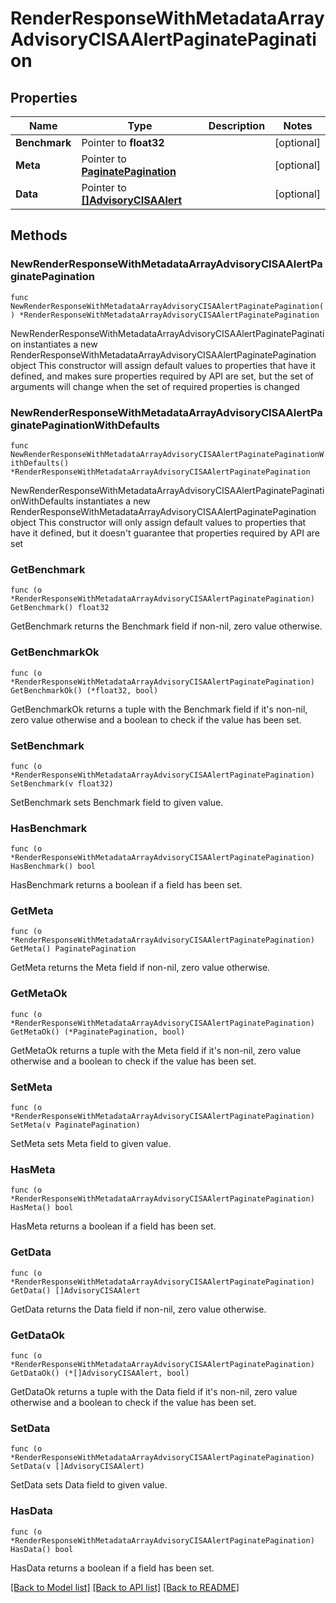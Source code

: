 # RenderResponseWithMetadataArrayAdvisoryCISAAlertPaginatePagination

## Properties

Name | Type | Description | Notes
------------ | ------------- | ------------- | -------------
**Benchmark** | Pointer to **float32** |  | [optional] 
**Meta** | Pointer to [**PaginatePagination**](PaginatePagination.md) |  | [optional] 
**Data** | Pointer to [**[]AdvisoryCISAAlert**](AdvisoryCISAAlert.md) |  | [optional] 

## Methods

### NewRenderResponseWithMetadataArrayAdvisoryCISAAlertPaginatePagination

`func NewRenderResponseWithMetadataArrayAdvisoryCISAAlertPaginatePagination() *RenderResponseWithMetadataArrayAdvisoryCISAAlertPaginatePagination`

NewRenderResponseWithMetadataArrayAdvisoryCISAAlertPaginatePagination instantiates a new RenderResponseWithMetadataArrayAdvisoryCISAAlertPaginatePagination object
This constructor will assign default values to properties that have it defined,
and makes sure properties required by API are set, but the set of arguments
will change when the set of required properties is changed

### NewRenderResponseWithMetadataArrayAdvisoryCISAAlertPaginatePaginationWithDefaults

`func NewRenderResponseWithMetadataArrayAdvisoryCISAAlertPaginatePaginationWithDefaults() *RenderResponseWithMetadataArrayAdvisoryCISAAlertPaginatePagination`

NewRenderResponseWithMetadataArrayAdvisoryCISAAlertPaginatePaginationWithDefaults instantiates a new RenderResponseWithMetadataArrayAdvisoryCISAAlertPaginatePagination object
This constructor will only assign default values to properties that have it defined,
but it doesn't guarantee that properties required by API are set

### GetBenchmark

`func (o *RenderResponseWithMetadataArrayAdvisoryCISAAlertPaginatePagination) GetBenchmark() float32`

GetBenchmark returns the Benchmark field if non-nil, zero value otherwise.

### GetBenchmarkOk

`func (o *RenderResponseWithMetadataArrayAdvisoryCISAAlertPaginatePagination) GetBenchmarkOk() (*float32, bool)`

GetBenchmarkOk returns a tuple with the Benchmark field if it's non-nil, zero value otherwise
and a boolean to check if the value has been set.

### SetBenchmark

`func (o *RenderResponseWithMetadataArrayAdvisoryCISAAlertPaginatePagination) SetBenchmark(v float32)`

SetBenchmark sets Benchmark field to given value.

### HasBenchmark

`func (o *RenderResponseWithMetadataArrayAdvisoryCISAAlertPaginatePagination) HasBenchmark() bool`

HasBenchmark returns a boolean if a field has been set.

### GetMeta

`func (o *RenderResponseWithMetadataArrayAdvisoryCISAAlertPaginatePagination) GetMeta() PaginatePagination`

GetMeta returns the Meta field if non-nil, zero value otherwise.

### GetMetaOk

`func (o *RenderResponseWithMetadataArrayAdvisoryCISAAlertPaginatePagination) GetMetaOk() (*PaginatePagination, bool)`

GetMetaOk returns a tuple with the Meta field if it's non-nil, zero value otherwise
and a boolean to check if the value has been set.

### SetMeta

`func (o *RenderResponseWithMetadataArrayAdvisoryCISAAlertPaginatePagination) SetMeta(v PaginatePagination)`

SetMeta sets Meta field to given value.

### HasMeta

`func (o *RenderResponseWithMetadataArrayAdvisoryCISAAlertPaginatePagination) HasMeta() bool`

HasMeta returns a boolean if a field has been set.

### GetData

`func (o *RenderResponseWithMetadataArrayAdvisoryCISAAlertPaginatePagination) GetData() []AdvisoryCISAAlert`

GetData returns the Data field if non-nil, zero value otherwise.

### GetDataOk

`func (o *RenderResponseWithMetadataArrayAdvisoryCISAAlertPaginatePagination) GetDataOk() (*[]AdvisoryCISAAlert, bool)`

GetDataOk returns a tuple with the Data field if it's non-nil, zero value otherwise
and a boolean to check if the value has been set.

### SetData

`func (o *RenderResponseWithMetadataArrayAdvisoryCISAAlertPaginatePagination) SetData(v []AdvisoryCISAAlert)`

SetData sets Data field to given value.

### HasData

`func (o *RenderResponseWithMetadataArrayAdvisoryCISAAlertPaginatePagination) HasData() bool`

HasData returns a boolean if a field has been set.


[[Back to Model list]](../README.md#documentation-for-models) [[Back to API list]](../README.md#documentation-for-api-endpoints) [[Back to README]](../README.md)



